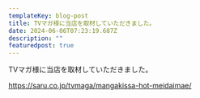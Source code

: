 ```yaml
---
templateKey: blog-post
title: TVマガ様に当店を取材していただきました。
date: 2024-06-06T07:23:19.687Z
description: ""
featuredpost: true
---
```

TVマガ様に当店を取材していただきました。

https://saru.co.jp/tvmaga/mangakissa-hot-meidaimae/